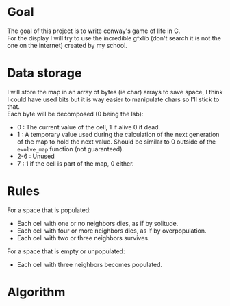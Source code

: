 # Goal

The goal of this project is to write conway's game of life in C.  
For the display I will try to use the incredible gfxlib (don't search it is not the one on the internet) created by my school.

# Data storage

I will store the map in an array of bytes (ie char) arrays to save space, I think I could have used bits but it is way easier to manipulate chars so I'll stick to that.  
Each byte will be decomposed (0 being the lsb):  
- 0 : The current value of the cell, 1 if alive 0 if dead.  
- 1 : A temporary value used during the calculation of the next generation of the map to hold the next value. Should be similar to 0 outside of the `evolve_map` function (not guaranteed).  
- 2-6 : Unused  
- 7 : 1 if the cell is part of the map, 0 either.  

# Rules 

For a space that is populated:  
- Each cell with one or no neighbors dies, as if by solitude.  
- Each cell with four or more neighbors dies, as if by overpopulation.  
- Each cell with two or three neighbors survives.    

For a space that is empty or unpopulated:  
- Each cell with three neighbors becomes populated.  

# Algorithm 


